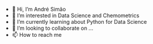 - 👋 Hi, I’m André Simão
- 👀 I’m interested in Data Science and Chemometrics 
- 🌱 I’m currently learning about Python for Data Science
- 💞️ I’m looking to collaborate on ...
- 📫 How to reach me 

<!---
AndreSimao-alms/AndreSimao-alms is a ✨ special ✨ repository because its `README.md` (this file) appears on your GitHub profile.
You can click the Preview link to take a look at your changes.
--->
